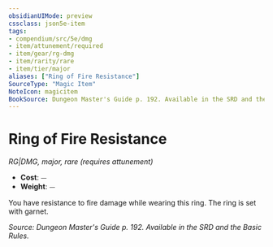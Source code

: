 ```yaml
---
obsidianUIMode: preview
cssclass: json5e-item
tags:
- compendium/src/5e/dmg
- item/attunement/required
- item/gear/rg-dmg
- item/rarity/rare
- item/tier/major
aliases: ["Ring of Fire Resistance"]
SourceType: "Magic Item"
NoteIcon: magicitem
BookSource: Dungeon Master's Guide p. 192. Available in the SRD and the Basic Rules.
---
```

# Ring of Fire Resistance
*RG|DMG, major, rare (requires attunement)*  

- **Cost**: ⏤
- **Weight**: ⏤

You have resistance to fire damage while wearing this ring. The ring is set with garnet.

*Source: Dungeon Master's Guide p. 192. Available in the SRD and the Basic Rules.*